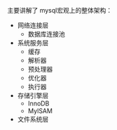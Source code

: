 主要讲解了 mysql宏观上的整体架构：

- 网络连接层
  - 数据库连接池
- 系统服务层
  - 缓存
  - 解析器
  - 预处理器
  - 优化器
  - 执行器
- 存储引擎层
  - InnoDB
  - MylSAM
- 文件系统层